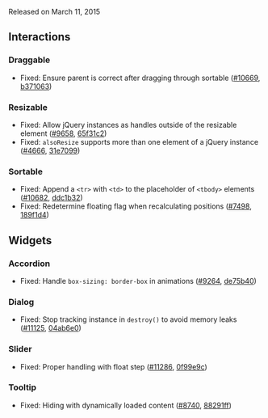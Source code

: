 <script>{
	"title": "jQuery UI 1.11.4 Changelog"
}</script>

Released on March 11, 2015

## Interactions

### Draggable

* Fixed: Ensure parent is correct after dragging through sortable ([#10669](http://bugs.jqueryui.com/ticket/10669), [b371063](https://github.com/jquery/jquery-ui/commit/b3710631e8d21ef9165ef9f037590e1d250350b4))

### Resizable

* Fixed: Allow jQuery instances as handles outside of the resizable element ([#9658](http://bugs.jqueryui.com/ticket/9658), [65f31c2](https://github.com/jquery/jquery-ui/commit/65f31c2ead48755ac4cdffb95478a2f6d02801ff))
* Fixed: `alsoResize` supports more than one element of a jQuery instance ([#4666](http://bugs.jqueryui.com/ticket/4666), [31e7099](https://github.com/jquery/jquery-ui/commit/31e7099709a3bccaae8f83d397951096835269a2))

### Sortable

* Fixed: Append a `<tr>` with `<td>` to the placeholder of `<tbody>` elements ([#10682](http://bugs.jqueryui.com/ticket/10682), [ddc1b32](https://github.com/jquery/jquery-ui/commit/ddc1b32a45746db7cc8e96de92818936464b323b))
* Fixed: Redetermine floating flag when recalculating positions ([#7498](http://bugs.jqueryui.com/ticket/7498), [189f1d4](https://github.com/jquery/jquery-ui/commit/189f1d476c2d6f53c88f9e92bdaffbc64ed9c572))

## Widgets

### Accordion
* Fixed: Handle `box-sizing: border-box` in animations ([#9264](http://bugs.jqueryui.com/ticket/9264), [de75b40](https://github.com/jquery/jquery-ui/commit/de75b40835ecb82360321dafbd87d66db5404a4a))

### Dialog

* Fixed: Stop tracking instance in `destroy()` to avoid memory leaks ([#11125](http://bugs.jqueryui.com/ticket/11125), [04ab6e0](https://github.com/jquery/jquery-ui/commit/04ab6e0388f248b2490c2bc663528657ba39051a))

### Slider

* Fixed: Proper handling with float step ([#11286](http://bugs.jqueryui.com/ticket/11286), [0f99e9c](https://github.com/jquery/jquery-ui/commit/0f99e9c9693b05199d9f8c1137606c7033e19f38))

### Tooltip

* Fixed: Hiding with dynamically loaded content ([#8740](http://bugs.jqueryui.com/ticket/8740), [88291ff](https://github.com/jquery/jquery-ui/commit/88291ffc4d6a5f4762ae65e42de607f5588101dd))
